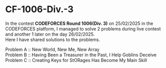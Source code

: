 # CF-1006-Div.-3
In the contest **CODEFORCES Round 1006(Div. 3)** on 25/02/2025 in the CODEFORCES platform, I managed to solve 2 problems during live contest and another 1 later on the day 26/02/2025. 
<br>
Here I have shared solutions to the problems.

Problem A :: New World, New Me, New Array 
<br>
Problem B :: Having Been a Treasurer in the Past, I Help Goblins Deceive 
<br>
Problem C :: Creating Keys for StORages Has Become My Main Skill
